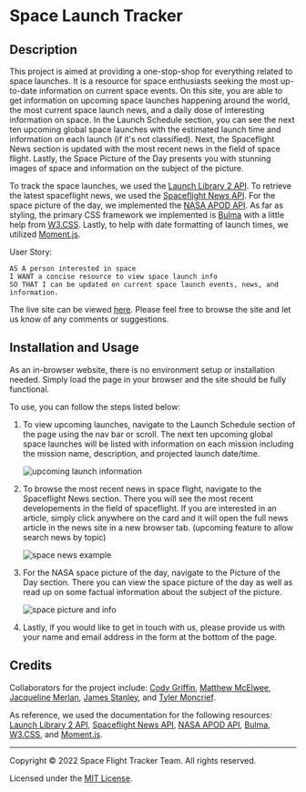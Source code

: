 # Space Launch Tracker

## Description

This project is aimed at providing a one-stop-shop for everything related to space launches. It is a resource for space enthusiasts seeking the most up-to-date information on current space events. On this site, you are able to get information on upcoming space launches happening around the world, the most current space launch news, and a daily dose of interesting information on space. In the Launch Schedule section, you can see the next ten upcoming global space launches with the estimated launch time and information on each launch (if it's not classified). Next, the Spaceflight News section is updated with the most recent news in the field of space flight. Lastly, the Space Picture of the Day presents you with stunning images of space and information on the subject of the picture.

To track the space launches, we used the [Launch Library 2 API](https://thespacedevs.com/llapi). To retrieve the latest spaceflight news, we used the [Spaceflight News API](https://spaceflightnewsapi.net/). For the space picture of the day, we implemented the [NASA APOD API](https://api.nasa.gov/). As far as styling, the primary CSS framework we implemented is [Bulma](https://bulma.io/documentation/) with a little help from [W3.CSS](https://www.w3schools.com/w3css/defaulT.asp). Lastly, to help with date formatting of launch times, we utilized [Moment.js](https://momentjs.com/docs/).

User Story:
```
AS A person interested in space
I WANT a concise resource to view space launch info
SO THAT I can be updated on current space launch events, news, and information.
```
The live site can be viewed [here](). Please feel free to browse the site and let us know of any comments or suggestions.

## Installation and Usage

As an in-browser website, there is no environment setup or installation needed. Simply load the page in your browser and the site should be fully functional.

To use, you can follow the steps listed below:

1. To view upcoming launches, navigate to the Launch Schedule section of the page using the nav bar or scroll. The next ten upcoming global space launches will be listed with information on each mission including the mission name, description, and projected launch date/time.

    ![upcoming launch information]()

2. To browse the most recent news in space flight, navigate to the Spaceflight News section. There you will see the most recent developements in the field of spaceflight. If you are interested in an article, simply click anywhere on the card and it will open the full news article in the news site in a new browser tab. (upcoming feature to allow search news by topic)

    ![space news example]()

3. For the NASA space picture of the day, navigate to the Picture of the Day section. There you can view the space picture of the day as well as read up on some factual information about the subject of the picture.

    ![space picture and info]()

4. Lastly, if you would like to get in touch with us, please provide us with your name and email address in the form at the bottom of the page.

## Credits

Collaborators for the project include: [Cody Griffin](https://github.com/cynogriffin), [Matthew McElwee](https://github.com/mmcelwee8002), [Jacqueline Merlan](https://github.com/jackiem2), [James Stanley](https://github.com/Xallver), and [Tyler Moncrief](https://github.com/TylerMon21).

As reference, we used the documentation for the following resources: [Launch Library 2 API](https://thespacedevs.com/llapi), [Spaceflight News API](https://spaceflightnewsapi.net/), [NASA APOD API](https://api.nasa.gov/), [Bulma](https://bulma.io/documentation/), [W3.CSS](https://www.w3schools.com/w3css/defaulT.asp), and [Moment.js](https://momentjs.com/docs/).


---
Copyright &copy; 2022 Space Flight Tracker Team. All rights reserved.

Licensed under the [MIT License](LICENSE.txt).